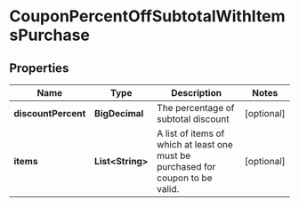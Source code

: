 

# CouponPercentOffSubtotalWithItemsPurchase


## Properties

| Name | Type | Description | Notes |
|------------ | ------------- | ------------- | -------------|
|**discountPercent** | **BigDecimal** | The percentage of subtotal discount |  [optional] |
|**items** | **List&lt;String&gt;** | A list of items of which at least one must be purchased for coupon to be valid. |  [optional] |



